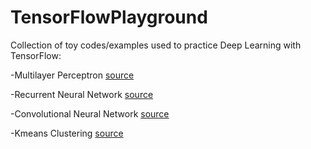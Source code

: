 # TensorFlowPlayground
Collection of toy codes/examples used to practice Deep Learning with TensorFlow:

-Multilayer Perceptron [source](/TF_mlp_mnist.py)

-Recurrent Neural Network [source](/TF_RNN_mnist.py)

-Convolutional Neural Network [source](/TF_CNN_mnist.py)

-Kmeans Clustering [source](/TF_Kmeans.py)
